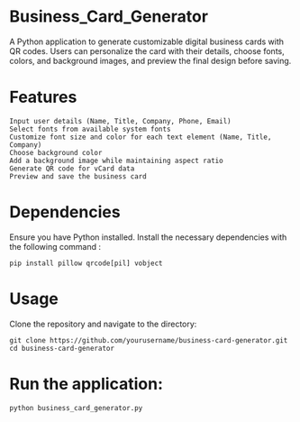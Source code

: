 # Business_Card_Generator
A Python application to generate customizable digital business cards with QR codes. Users can personalize the card with their details, choose fonts, colors, and background images, and preview the final design before saving.

# Features

    Input user details (Name, Title, Company, Phone, Email)
    Select fonts from available system fonts
    Customize font size and color for each text element (Name, Title, Company)
    Choose background color
    Add a background image while maintaining aspect ratio
    Generate QR code for vCard data
    Preview and save the business card

# Dependencies

Ensure you have Python installed. Install the necessary dependencies with the following command :

    pip install pillow qrcode[pil] vobject

# Usage

Clone the repository and navigate to the directory:


    git clone https://github.com/yourusername/business-card-generator.git
    cd business-card-generator

# Run the application:

    python business_card_generator.py
